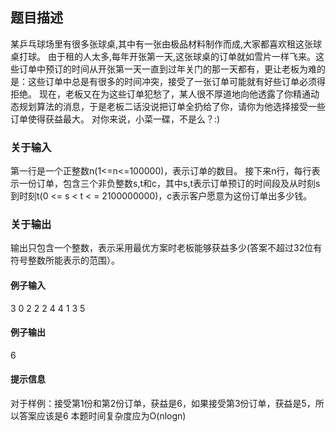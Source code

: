## 题目描述
某乒乓球场里有很多张球桌,其中有一张由极品材料制作而成,大家都喜欢租这张球桌打球。
由于租的人太多,每年开张第一天,这张球桌的订单就如雪片一样飞来。这些订单中预订的时间从开张第一天一直到过年关门的那一天都有，更让老板为难的是：这些订单中总是有很多的时间冲突，接受了一张订单可能就有好些订单必须得拒绝。
现在，老板又在为这些订单犯愁了，某人很不厚道地向他透露了你精通动态规划算法的消息，于是老板二话没说把订单全扔给了你，请你为他选择接受一些订单使得获益最大。
对你来说，小菜一碟，不是么？:)

### 关于输入
第一行是一个正整数n(1<=n<=100000)，表示订单的数目。
接下来n行，每行表示一份订单，包含三个非负整数s,t和c，其中s,t表示订单预订的时间段及从时刻s到时刻t(0 <= s < t < = 2100000000)，c表示客户愿意为这份订单出多少钱。

### 关于输出
输出只包含一个整数，表示采用最优方案时老板能够获益多少(答案不超过32位有符号整数所能表示的范围）。

#### 例子输入
3
0 2 2
2 4 4
1 3 5

#### 例子输出
6

#### 提示信息
对于样例：接受第1份和第2份订单，获益是6，如果接受第3份订单，获益是5，所以答案应该是6
本题时间复杂度应为O(nlogn)